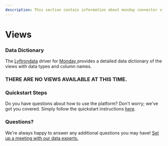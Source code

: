 ```yaml
---
description: This section contain information about monday connector views information
---
```


# Views

### Data Dictionary

The [Lyftrondata](https://www.lyftrondata.com/) driver for [Monday](https://www.lyftrondata.com/integration/business-analytics/monday/)[ ](https://www.lyftrondata.com/integration/monday/)provides a detailed data dictionary of the views with data types and column names.

### THERE ARE NO VIEWS AVAILABLE AT THIS TIME.

### Quickstart Steps

Do you have questions about how to use the platform? Don't worry; we've got you covered. Simply follow the quickstart instructions [here](../).

### Questions? <a href="#questions" id="questions"></a>

We're always happy to answer any additional questions you may have! [Set up a meeting with our data experts.](https://www.lyftrondata.com/book-a-meeting/)
